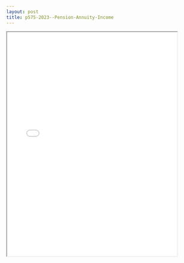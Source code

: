```yaml
---
layout: post
title: p575-2023--Pension-Annuity-Income
---
```


<div class="pdf-container">
<iframe src="/ea/_pdf-2-md/p575-2023--Pension-Annuity-Income.pdf" height="600" width="90%" allowFullScreen="true"></iframe>
</div>

